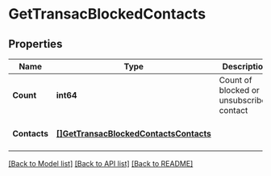 # GetTransacBlockedContacts

## Properties
Name | Type | Description | Notes
------------ | ------------- | ------------- | -------------
**Count** | **int64** | Count of blocked or unsubscribed contact | [optional] [default to null]
**Contacts** | [**[]GetTransacBlockedContactsContacts**](GetTransacBlockedContacts_contacts.md) |  | [optional] [default to null]

[[Back to Model list]](../README.md#documentation-for-models) [[Back to API list]](../README.md#documentation-for-api-endpoints) [[Back to README]](../README.md)


